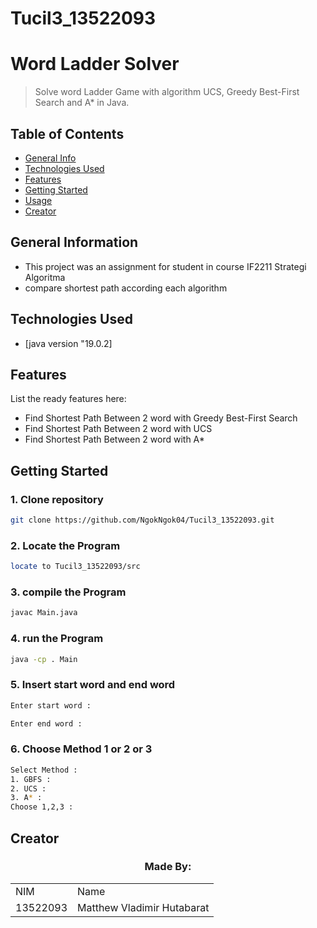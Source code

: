 # Tucil3_13522093
# Word Ladder Solver
> Solve word Ladder Game with algorithm UCS, Greedy Best-First Search and A* in Java.

## Table of Contents
* [General Info](#general-information)
* [Technologies Used](#technologies-used)
* [Features](#features)
* [Getting Started](#getting-started)
* [Usage](#usage)
* [Creator](#creator)
<!-- * [License](#license) -->

## General Information
- This project was an assignment for student in course IF2211 Strategi Algoritma
- compare shortest path according each algorithm

## Technologies Used
- [java version "19.0.2]

## Features
List the ready features here:
- Find Shortest Path Between 2 word with Greedy Best-First Search
- Find Shortest Path Between 2 word with UCS
- Find Shortest Path Between 2 word with A*


## Getting Started
### 1. Clone repository
```bash
git clone https://github.com/NgokNgok04/Tucil3_13522093.git
```
### 2. Locate the Program
```bash
locate to Tucil3_13522093/src
```
### 3. compile the Program
```bash
javac Main.java
```
### 4. run the Program
```bash
java -cp . Main
```
### 5. Insert start word and end word
```bash
Enter start word :

Enter end word : 
```
### 6. Choose Method 1 or 2 or 3
```bash
Select Method :
1. GBFS : 
2. UCS : 
3. A* : 
Choose 1,2,3 :
```
## Creator
<div align="center" id="contributor">
  <strong>
    <h3>Made By:</h3>
    <table align="center">
      <tr>
        <td>NIM</td>
        <td>Name</td>
      </tr>
      <tr>
        <td>13522093</td>
        <td>Matthew Vladimir Hutabarat</td>
      </tr>
    </table>
  </strong>
  <br>
</div>
